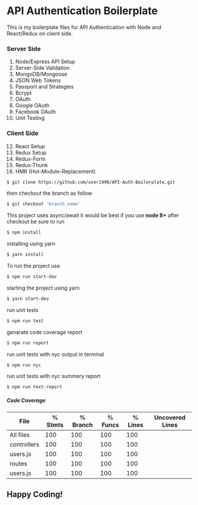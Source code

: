 # API Authentication Boilerplate
This is my boilerplate files for API Authentication with Node and React/Redux on client side.

### Server Side
1. Node/Express API Setup
2. Server-Side Validation
3. MongoDB/Mongoose
4. JSON Web Tokens
5. Passport and Strategies
6. Bcrypt
7. OAuth
9. Google OAuth
10. Facebook OAuth
11. Unit Testing

### Client Side
12. React Setup
13. Redux Setup
14. Redux-Form
15. Redux-Thunk
16. HMR (Hot-Module-Replacement)

```bash
$ git clone https://github.com/user1990/API-Auth-Boilerplate.git
```

then checkout the branch as follow

```bash
$ git checkout 'branch_name'
```

This project uses async/await it would be best if you use **node 8+**
after checkout be sure to run

```bash
$ npm install
```
installing using yarn
```bash
$ yarn install
```
To run the project use
```bash
$ npm run start-dev
```
starting the project using yarn
```bash
$ yarn start-dev
```

run unit tests
```bash
$ npm run test
```

genarate code coverage report
```bash
$ npm run report
```

run unit tests with nyc output in terminal
```bash
$ npm run nyc
```

run unit tests with nyc summery report
```bash
$ npm run text-report
```

##### Code Coverage

|File         |  % Stmts | % Branch |  % Funcs |  % Lines |Uncovered Lines |
|-------------|----------|----------|----------|----------|----------------|
|All files    |      100 |      100 |      100 |      100 |                |
| controllers |      100 |      100 |      100 |      100 |                |
|  users.js   |      100 |      100 |      100 |      100 |                |
| routes      |      100 |      100 |      100 |      100 |                |
|  users.js   |      100 |      100 |      100 |      100 |                |

## Happy Coding!
